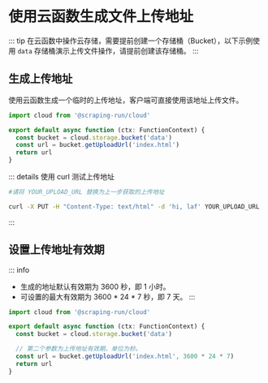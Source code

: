 

# 使用云函数生成文件上传地址


::: tip
在云函数中操作云存储，需要提前创建一个存储桶（Bucket），以下示例使用 `data` 存储桶演示上传文件操作，请提前创建该存储桶。
:::

## 生成上传地址

使用云函数生成一个临时的上传地址，客户端可直接使用该地址上传文件。


```typescript
import cloud from '@scraping-run/cloud'

export default async function (ctx: FunctionContext) {
  const bucket = cloud.storage.bucket('data')
  const url = bucket.getUploadUrl('index.html')
  return url
}
```


::: details 使用 curl 测试上传地址

```bash
#请将 YOUR_UPLOAD_URL 替换为上一步获取的上传地址

curl -X PUT -H "Content-Type: text/html" -d 'hi, laf' YOUR_UPLOAD_URL
```
:::

## 设置上传地址有效期

::: info
- 生成的地址默认有效期为 3600 秒，即 1 小时。
- 可设置的最大有效期为 3600 * 24 * 7 秒，即 7 天。
:::

```typescript
import cloud from '@scraping-run/cloud'

export default async function (ctx: FunctionContext) {
  const bucket = cloud.storage.bucket('data')

  // 第二个参数为上传地址有效期，单位为秒。
  const url = bucket.getUploadUrl('index.html', 3600 * 24 * 7)
  return url
}
```

